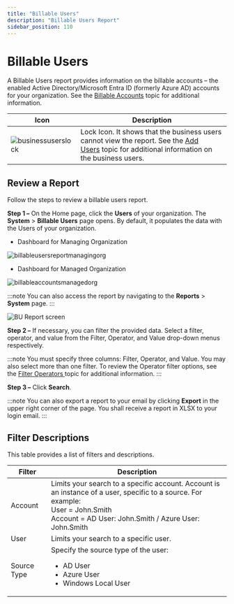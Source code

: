 ```yaml
---
title: "Billable Users"
description: "Billable Users Report"
sidebar_position: 110
---
```


# Billable Users

A Billable Users report provides information on the billable accounts – the enabled Active
Directory/Microsoft Entra ID (formerly Azure AD) accounts for your organization. See the
[Billable Accounts](/docs/1secure/admin/organizations/billableaccounts.md) topic for additional information.

| Icon                                                                                                            | Description                                                                                                                                                                      |
| --------------------------------------------------------------------------------------------------------------- | -------------------------------------------------------------------------------------------------------------------------------------------------------------------------------- |
| ![businessuserslock](/images/1secure/admin/searchandreports/businessuserslock.webp) | Lock Icon. It shows that the business users cannot view the report. See the [Add Users](/docs/1secure/admin/organizations/addingusers/addingusers.md) topic for additional information on the business users. |

## Review a Report

Follow the steps to review a billable users report.

**Step 1 –** On the Home page, click the **Users** of your organization. The **System** > **Billable
Users** page opens. By default, it populates the data with the Users of your organization.

- Dashboard for Managing Organization

![billableusersreportmanagingorg](/images/1secure/admin/searchandreports/billableusersreportmanagingorg.webp)

- Dashboard for Managed Organization

![billableaccountsmanagedorg](/images/1secure/admin/organizations/billableaccountsmanagedorg.webp)

:::note
You can also access the report by navigating to the **Reports** > **System** page.
:::


![BU Report screen](/images/1secure/admin/searchandreports/billableusersreport.webp)

**Step 2 –** If necessary, you can filter the provided data. Select a filter, operator, and value
from the Filter, Operator, and Value drop-down menus respectively.

:::note
You must specify three columns: Filter, Operator, and Value. You may also select more than
one filter. To review the Operator filter options, see the
[Filter Operators ](/docs/1secure/admin/searchandreports/filteroperators.md)topic for additional information.
:::


**Step 3 –** Click **Search**.

:::note
You can also export a report to your email by clicking **Export** in the upper right
corner of the page. You shall receive a report in XLSX to your login email.
:::


## Filter Descriptions

This table provides a list of filters and descriptions.

| Filter      | Description                                                                                                                                                                             |
| ----------- | --------------------------------------------------------------------------------------------------------------------------------------------------------------------------------------- |
| Account     | Limits your search to a specific account. Account is an instance of a user, specific to a source. For example:<br /> User = John.Smith <br /> Account = AD User: John.Smith / Azure User: John.Smith |
| User        | Limits your search to a specific user.                                                                                                                                                  |
| Source Type | Specify the source type of the user: <br /><ul><li>AD User</li><li>Azure User</li><li>Windows Local User</li></ul>                                                                                                        |
